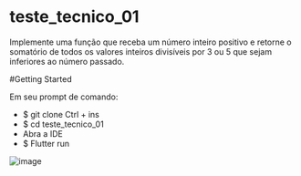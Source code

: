 # teste_tecnico_01

Implemente uma função que receba um número inteiro positivo e retorne o
somatório de todos os valores inteiros divisíveis por 3 ou 5 que sejam inferiores ao
número passado.

#Getting Started

Em seu prompt de comando:
* $ git clone Ctrl + ins
* $ cd teste_tecnico_01
* Abra a IDE
* $ Flutter run


![image](https://user-images.githubusercontent.com/43793445/184457040-96cc12f8-610f-49bb-bc81-96070b00e820.png)
